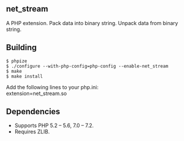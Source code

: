﻿net_stream  
----------  
A PHP extension. Pack data into binary string. Unpack data from binary string.  
  
Building  
--------  
    $ phpize  
    $ ./configure --with-php-config=php-config --enable-net_stream  
    $ make  
    $ make install  
Add the following lines to your php.ini:  
    extension=net_stream.so  
  
Dependencies  
------------  
* Supports PHP 5.2 – 5.6, 7.0 – 7.2.  
* Requires ZLIB.  
  
